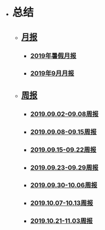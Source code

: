 - # 总结
    - ## [月报](yuebao)
        - ### [2019年暑假月报](yuebao/19shujiayuebao.md)
        - ### [2019年9月月报](yuebao/2019.9yuebao.md)
    - ## [周报](zhoubao)
        - ### [2019.09.02-09.08周报](zhoubao/19.9.2-9.8zhoubao.md)
        - ### [2019.09.08-09.15周报](zhoubao/19.9.8-9.15zhoubao.md)
        - ### [2019.09.15-09.22周报](zhoubao/19.9.15-9.22zhoubao.md)
        - ### [2019.09.23-09.29周报](zhoubao/19.9.23-9.29zhoubao.md)
        - ### [2019.09.30-10.06周报](zhoubao/19.9.30-10.6zhoubao.md)
        - ### [2019.10.07-10.13周报](zhoubao/19.10.7-10.13zhoubao.md)
        - ### [2019.10.21-11.03周报](zgoubao/19.10.21-11.3zhoubao.md)